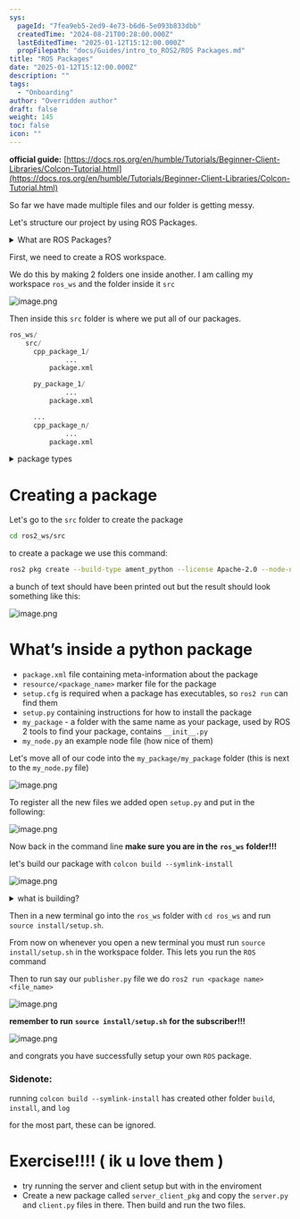 ```yaml
---
sys:
  pageId: "7fea9eb5-2ed9-4e73-b6d6-5e093b833dbb"
  createdTime: "2024-08-21T00:28:00.000Z"
  lastEditedTime: "2025-01-12T15:12:00.000Z"
  propFilepath: "docs/Guides/intro_to_ROS2/ROS Packages.md"
title: "ROS Packages"
date: "2025-01-12T15:12:00.000Z"
description: ""
tags:
  - "Onboarding"
author: "Overridden author"
draft: false
weight: 145
toc: false
icon: ""
---
```


**official guide:** [https://docs.ros.org/en/humble/Tutorials/Beginner-Client-Libraries/Colcon-Tutorial.html](https://docs.ros.org/en/humble/Tutorials/Beginner-Client-Libraries/Colcon-Tutorial.html)

So far we have made multiple files and our folder is getting messy.

Let's structure our project by using ROS Packages.

<details>

<summary>What are ROS Packages?</summary>

ROS Packages are, as the name implies, packages of code that are highly sharable between ROS developers.

They consist of a folder, `package.xml` file, and source code

```python
      cpp_package_1/
		      ... imagine much code files here ..
          package.xml
```

</details>

First, we need to create a ROS workspace.

We do this by making 2 folders one inside another. I am calling my workspace `ros_ws` and the folder inside it `src`

![image.png](https://prod-files-secure.s3.us-west-2.amazonaws.com/d518164a-d88e-44d1-a4ee-3adb3bd8bce0/70706947-fd18-4537-a67b-e12946812d31/image.png?X-Amz-Algorithm=AWS4-HMAC-SHA256&X-Amz-Content-Sha256=UNSIGNED-PAYLOAD&X-Amz-Credential=ASIAZI2LB466RKAERC3B%2F20250227%2Fus-west-2%2Fs3%2Faws4_request&X-Amz-Date=20250227T090854Z&X-Amz-Expires=3600&X-Amz-Security-Token=IQoJb3JpZ2luX2VjEDkaCXVzLXdlc3QtMiJHMEUCIQDl5i5MueqTlEC5tc4da2TUQXLMY3FpzlCNyIJbIHFsxQIgL1p9%2F1iB9rfZ1FMI66O%2BwoZMBR8HInRc8qteeF%2BnOn8q%2FwMIchAAGgw2Mzc0MjMxODM4MDUiDHay8MqMCfWhnHGwmyrcA4ecfXEJLWWzwyZ9FFTUgaN4%2BiAXG0OpQxDKmaZE5L7%2F%2FwvRlNeWavZm1i6JBIQDIvl7RYanIAfyoQf2bS%2Ft1SQqPgITVk1yu5SQ8QMg8OzWarwdJxRXh2x0S5JGkfjGcL%2FBOmBStfDzRAtTFDc8dJP3hapkTmL8KzLtc%2FrgpJkDcpmTZ1BqeYUg6WnrgLyn%2B3MvNMa5vLHhvNST1rtIubJhXr9gTz%2BMzA40YRfC4GAe9sdtF%2B9fkycejpc8xOeyhra%2FzLW916ees%2FqTzAPwy2hMCdW9%2BIWR8A6CSw6I4ckdQEyw0%2FXa6Efa1l3KJYOvCy5fKy3I7gHEkxQuQAkNzi72a3eqkvNHEaT47X%2BZ61ACIg39CLP17GH3Np0u2GEo9hrwLwjlgNh00NXGTZsdDHDqyapE7l2qeTHOu50L0OgpLMbjmjgLzLuqJKHxYTwBokxrRzD5QVZrxoF%2BjpLeEyXtq8fSH%2BlGum5UN4N3vWDi42pY0ZEgzMg3cvG%2FN6QIXQVkubsdtSp4W1ZhlNmurjD9stt%2FS0C6xAejj1gWj4B88vnja6xTon%2BlI%2BHYNd5htSGIHmuAecMzmpg0gnhXiOnmjVlmFA54Q225oz4RaXGepZ%2FxdxUSp4b0BIYDMI%2FSgL4GOqUBXi4ebOPC%2FOaWwvEIgzwwA2SH%2BLbCqWDOIxzgFlBDRP9RAkUOeGkokBCFT%2BPFf%2B%2Fo%2F7ZEBsoLV8op9tmy533RSWUGtEpcKT%2Bnz%2FeJHef%2FpJYZFQQT8jxKXryZ9DQTvuVAfnr8al8tnEAqHn%2BFeX8p%2FJ7hxnMazEOrXxU0iIMWF1DlgqkuMP1RzCdZxxH1N3Tf2tG79Rw79i9DnFZi5xQSB45De%2BTH&X-Amz-Signature=1e00cbad07cc21472513ad25cd414632233d312b0554b1ff249af86b0ad5c3ab&X-Amz-SignedHeaders=host&x-id=GetObject)

Then inside this `src` folder is where we put all of our packages.

```python
ros_ws/
    src/
      cpp_package_1/
		      ...
          package.xml

      py_package_1/
		      ...
          package.xml

      ...
      cpp_package_n/
		      ...
          package.xml

```

<details>

<summary>package types</summary>

packages can be either `C++` or python.

the intern file structure is different for each but for this guide we will stick to creating python packages

</details>

# Creating a package

Let's go to the `src` folder to create the package

```bash
cd ros2_ws/src
```

to create a package we use this command:

```bash
ros2 pkg create --build-type ament_python --license Apache-2.0 --node-name my_node my_package
```

a bunch of text should have been printed out but the result should look something like this:

![image.png](https://prod-files-secure.s3.us-west-2.amazonaws.com/d518164a-d88e-44d1-a4ee-3adb3bd8bce0/e6cf1e3f-8512-4a3e-b131-079f800bf3e8/image.png?X-Amz-Algorithm=AWS4-HMAC-SHA256&X-Amz-Content-Sha256=UNSIGNED-PAYLOAD&X-Amz-Credential=ASIAZI2LB466RKAERC3B%2F20250227%2Fus-west-2%2Fs3%2Faws4_request&X-Amz-Date=20250227T090854Z&X-Amz-Expires=3600&X-Amz-Security-Token=IQoJb3JpZ2luX2VjEDkaCXVzLXdlc3QtMiJHMEUCIQDl5i5MueqTlEC5tc4da2TUQXLMY3FpzlCNyIJbIHFsxQIgL1p9%2F1iB9rfZ1FMI66O%2BwoZMBR8HInRc8qteeF%2BnOn8q%2FwMIchAAGgw2Mzc0MjMxODM4MDUiDHay8MqMCfWhnHGwmyrcA4ecfXEJLWWzwyZ9FFTUgaN4%2BiAXG0OpQxDKmaZE5L7%2F%2FwvRlNeWavZm1i6JBIQDIvl7RYanIAfyoQf2bS%2Ft1SQqPgITVk1yu5SQ8QMg8OzWarwdJxRXh2x0S5JGkfjGcL%2FBOmBStfDzRAtTFDc8dJP3hapkTmL8KzLtc%2FrgpJkDcpmTZ1BqeYUg6WnrgLyn%2B3MvNMa5vLHhvNST1rtIubJhXr9gTz%2BMzA40YRfC4GAe9sdtF%2B9fkycejpc8xOeyhra%2FzLW916ees%2FqTzAPwy2hMCdW9%2BIWR8A6CSw6I4ckdQEyw0%2FXa6Efa1l3KJYOvCy5fKy3I7gHEkxQuQAkNzi72a3eqkvNHEaT47X%2BZ61ACIg39CLP17GH3Np0u2GEo9hrwLwjlgNh00NXGTZsdDHDqyapE7l2qeTHOu50L0OgpLMbjmjgLzLuqJKHxYTwBokxrRzD5QVZrxoF%2BjpLeEyXtq8fSH%2BlGum5UN4N3vWDi42pY0ZEgzMg3cvG%2FN6QIXQVkubsdtSp4W1ZhlNmurjD9stt%2FS0C6xAejj1gWj4B88vnja6xTon%2BlI%2BHYNd5htSGIHmuAecMzmpg0gnhXiOnmjVlmFA54Q225oz4RaXGepZ%2FxdxUSp4b0BIYDMI%2FSgL4GOqUBXi4ebOPC%2FOaWwvEIgzwwA2SH%2BLbCqWDOIxzgFlBDRP9RAkUOeGkokBCFT%2BPFf%2B%2Fo%2F7ZEBsoLV8op9tmy533RSWUGtEpcKT%2Bnz%2FeJHef%2FpJYZFQQT8jxKXryZ9DQTvuVAfnr8al8tnEAqHn%2BFeX8p%2FJ7hxnMazEOrXxU0iIMWF1DlgqkuMP1RzCdZxxH1N3Tf2tG79Rw79i9DnFZi5xQSB45De%2BTH&X-Amz-Signature=5ebc0a2133a0488ec11ec3cb962055334ac8d47eede95e0427f7e45d7b7c99f6&X-Amz-SignedHeaders=host&x-id=GetObject)

# What’s inside a python package

- `package.xml` file containing meta-information about the package
- `resource/<package_name>` marker file for the package
- `setup.cfg` is required when a package has executables, so `ros2 run` can find them
- `setup.py` containing instructions for how to install the package
- `my_package` - a folder with the same name as your package, used by ROS 2 tools to find your package, contains `__init__.py`
- `my_node.py` an example node file (how nice of them)

Let's move all of our code into the `my_package/my_package` folder (this is next to the `my_node.py` file)

![image.png](https://prod-files-secure.s3.us-west-2.amazonaws.com/d518164a-d88e-44d1-a4ee-3adb3bd8bce0/9ce58f11-0da9-4d3e-b86d-506a9685d378/image.png?X-Amz-Algorithm=AWS4-HMAC-SHA256&X-Amz-Content-Sha256=UNSIGNED-PAYLOAD&X-Amz-Credential=ASIAZI2LB466RKAERC3B%2F20250227%2Fus-west-2%2Fs3%2Faws4_request&X-Amz-Date=20250227T090854Z&X-Amz-Expires=3600&X-Amz-Security-Token=IQoJb3JpZ2luX2VjEDkaCXVzLXdlc3QtMiJHMEUCIQDl5i5MueqTlEC5tc4da2TUQXLMY3FpzlCNyIJbIHFsxQIgL1p9%2F1iB9rfZ1FMI66O%2BwoZMBR8HInRc8qteeF%2BnOn8q%2FwMIchAAGgw2Mzc0MjMxODM4MDUiDHay8MqMCfWhnHGwmyrcA4ecfXEJLWWzwyZ9FFTUgaN4%2BiAXG0OpQxDKmaZE5L7%2F%2FwvRlNeWavZm1i6JBIQDIvl7RYanIAfyoQf2bS%2Ft1SQqPgITVk1yu5SQ8QMg8OzWarwdJxRXh2x0S5JGkfjGcL%2FBOmBStfDzRAtTFDc8dJP3hapkTmL8KzLtc%2FrgpJkDcpmTZ1BqeYUg6WnrgLyn%2B3MvNMa5vLHhvNST1rtIubJhXr9gTz%2BMzA40YRfC4GAe9sdtF%2B9fkycejpc8xOeyhra%2FzLW916ees%2FqTzAPwy2hMCdW9%2BIWR8A6CSw6I4ckdQEyw0%2FXa6Efa1l3KJYOvCy5fKy3I7gHEkxQuQAkNzi72a3eqkvNHEaT47X%2BZ61ACIg39CLP17GH3Np0u2GEo9hrwLwjlgNh00NXGTZsdDHDqyapE7l2qeTHOu50L0OgpLMbjmjgLzLuqJKHxYTwBokxrRzD5QVZrxoF%2BjpLeEyXtq8fSH%2BlGum5UN4N3vWDi42pY0ZEgzMg3cvG%2FN6QIXQVkubsdtSp4W1ZhlNmurjD9stt%2FS0C6xAejj1gWj4B88vnja6xTon%2BlI%2BHYNd5htSGIHmuAecMzmpg0gnhXiOnmjVlmFA54Q225oz4RaXGepZ%2FxdxUSp4b0BIYDMI%2FSgL4GOqUBXi4ebOPC%2FOaWwvEIgzwwA2SH%2BLbCqWDOIxzgFlBDRP9RAkUOeGkokBCFT%2BPFf%2B%2Fo%2F7ZEBsoLV8op9tmy533RSWUGtEpcKT%2Bnz%2FeJHef%2FpJYZFQQT8jxKXryZ9DQTvuVAfnr8al8tnEAqHn%2BFeX8p%2FJ7hxnMazEOrXxU0iIMWF1DlgqkuMP1RzCdZxxH1N3Tf2tG79Rw79i9DnFZi5xQSB45De%2BTH&X-Amz-Signature=3adc6220e5e5eb686f3b7b2ab4ee82cd458559478d78dc89a41c8247628fe656&X-Amz-SignedHeaders=host&x-id=GetObject)

To register all the new files we added open `setup.py` and put in the following:

![image.png](https://prod-files-secure.s3.us-west-2.amazonaws.com/d518164a-d88e-44d1-a4ee-3adb3bd8bce0/1cd7c262-4cae-4496-9d75-c178537d24a2/image.png?X-Amz-Algorithm=AWS4-HMAC-SHA256&X-Amz-Content-Sha256=UNSIGNED-PAYLOAD&X-Amz-Credential=ASIAZI2LB466RKAERC3B%2F20250227%2Fus-west-2%2Fs3%2Faws4_request&X-Amz-Date=20250227T090854Z&X-Amz-Expires=3600&X-Amz-Security-Token=IQoJb3JpZ2luX2VjEDkaCXVzLXdlc3QtMiJHMEUCIQDl5i5MueqTlEC5tc4da2TUQXLMY3FpzlCNyIJbIHFsxQIgL1p9%2F1iB9rfZ1FMI66O%2BwoZMBR8HInRc8qteeF%2BnOn8q%2FwMIchAAGgw2Mzc0MjMxODM4MDUiDHay8MqMCfWhnHGwmyrcA4ecfXEJLWWzwyZ9FFTUgaN4%2BiAXG0OpQxDKmaZE5L7%2F%2FwvRlNeWavZm1i6JBIQDIvl7RYanIAfyoQf2bS%2Ft1SQqPgITVk1yu5SQ8QMg8OzWarwdJxRXh2x0S5JGkfjGcL%2FBOmBStfDzRAtTFDc8dJP3hapkTmL8KzLtc%2FrgpJkDcpmTZ1BqeYUg6WnrgLyn%2B3MvNMa5vLHhvNST1rtIubJhXr9gTz%2BMzA40YRfC4GAe9sdtF%2B9fkycejpc8xOeyhra%2FzLW916ees%2FqTzAPwy2hMCdW9%2BIWR8A6CSw6I4ckdQEyw0%2FXa6Efa1l3KJYOvCy5fKy3I7gHEkxQuQAkNzi72a3eqkvNHEaT47X%2BZ61ACIg39CLP17GH3Np0u2GEo9hrwLwjlgNh00NXGTZsdDHDqyapE7l2qeTHOu50L0OgpLMbjmjgLzLuqJKHxYTwBokxrRzD5QVZrxoF%2BjpLeEyXtq8fSH%2BlGum5UN4N3vWDi42pY0ZEgzMg3cvG%2FN6QIXQVkubsdtSp4W1ZhlNmurjD9stt%2FS0C6xAejj1gWj4B88vnja6xTon%2BlI%2BHYNd5htSGIHmuAecMzmpg0gnhXiOnmjVlmFA54Q225oz4RaXGepZ%2FxdxUSp4b0BIYDMI%2FSgL4GOqUBXi4ebOPC%2FOaWwvEIgzwwA2SH%2BLbCqWDOIxzgFlBDRP9RAkUOeGkokBCFT%2BPFf%2B%2Fo%2F7ZEBsoLV8op9tmy533RSWUGtEpcKT%2Bnz%2FeJHef%2FpJYZFQQT8jxKXryZ9DQTvuVAfnr8al8tnEAqHn%2BFeX8p%2FJ7hxnMazEOrXxU0iIMWF1DlgqkuMP1RzCdZxxH1N3Tf2tG79Rw79i9DnFZi5xQSB45De%2BTH&X-Amz-Signature=c1c42b6637f554d0f30f190871a6298c2e622ae2867049f6b2a622197e44b82c&X-Amz-SignedHeaders=host&x-id=GetObject)

Now back in the command line **make sure you are in the** **`ros_ws`** **folder!!!**

let's build our package with `colcon build --symlink-install`

![image.png](https://prod-files-secure.s3.us-west-2.amazonaws.com/d518164a-d88e-44d1-a4ee-3adb3bd8bce0/2f2a0d27-b173-48fd-b189-5f5c0ce65619/image.png?X-Amz-Algorithm=AWS4-HMAC-SHA256&X-Amz-Content-Sha256=UNSIGNED-PAYLOAD&X-Amz-Credential=ASIAZI2LB466RKAERC3B%2F20250227%2Fus-west-2%2Fs3%2Faws4_request&X-Amz-Date=20250227T090854Z&X-Amz-Expires=3600&X-Amz-Security-Token=IQoJb3JpZ2luX2VjEDkaCXVzLXdlc3QtMiJHMEUCIQDl5i5MueqTlEC5tc4da2TUQXLMY3FpzlCNyIJbIHFsxQIgL1p9%2F1iB9rfZ1FMI66O%2BwoZMBR8HInRc8qteeF%2BnOn8q%2FwMIchAAGgw2Mzc0MjMxODM4MDUiDHay8MqMCfWhnHGwmyrcA4ecfXEJLWWzwyZ9FFTUgaN4%2BiAXG0OpQxDKmaZE5L7%2F%2FwvRlNeWavZm1i6JBIQDIvl7RYanIAfyoQf2bS%2Ft1SQqPgITVk1yu5SQ8QMg8OzWarwdJxRXh2x0S5JGkfjGcL%2FBOmBStfDzRAtTFDc8dJP3hapkTmL8KzLtc%2FrgpJkDcpmTZ1BqeYUg6WnrgLyn%2B3MvNMa5vLHhvNST1rtIubJhXr9gTz%2BMzA40YRfC4GAe9sdtF%2B9fkycejpc8xOeyhra%2FzLW916ees%2FqTzAPwy2hMCdW9%2BIWR8A6CSw6I4ckdQEyw0%2FXa6Efa1l3KJYOvCy5fKy3I7gHEkxQuQAkNzi72a3eqkvNHEaT47X%2BZ61ACIg39CLP17GH3Np0u2GEo9hrwLwjlgNh00NXGTZsdDHDqyapE7l2qeTHOu50L0OgpLMbjmjgLzLuqJKHxYTwBokxrRzD5QVZrxoF%2BjpLeEyXtq8fSH%2BlGum5UN4N3vWDi42pY0ZEgzMg3cvG%2FN6QIXQVkubsdtSp4W1ZhlNmurjD9stt%2FS0C6xAejj1gWj4B88vnja6xTon%2BlI%2BHYNd5htSGIHmuAecMzmpg0gnhXiOnmjVlmFA54Q225oz4RaXGepZ%2FxdxUSp4b0BIYDMI%2FSgL4GOqUBXi4ebOPC%2FOaWwvEIgzwwA2SH%2BLbCqWDOIxzgFlBDRP9RAkUOeGkokBCFT%2BPFf%2B%2Fo%2F7ZEBsoLV8op9tmy533RSWUGtEpcKT%2Bnz%2FeJHef%2FpJYZFQQT8jxKXryZ9DQTvuVAfnr8al8tnEAqHn%2BFeX8p%2FJ7hxnMazEOrXxU0iIMWF1DlgqkuMP1RzCdZxxH1N3Tf2tG79Rw79i9DnFZi5xQSB45De%2BTH&X-Amz-Signature=df255221d4fe9b86f42a89c11c26e6fe9111ec107e31f44d3369adb1ca8edc05&X-Amz-SignedHeaders=host&x-id=GetObject)

<details>

<summary>what is building?</summary>

if you are a CS major at Rose-Hulman you will learn the answer to this in CSSE132

but TLDR; is it combines all the code files into one program that can be run easily 

</details>

Then in a new terminal go into the `ros_ws` folder with `cd ros_ws` and run `source install/setup.sh`. 

From now on whenever you open a new terminal you must run `source install/setup.sh` in the workspace folder. This lets you run the `ROS` command

Then to run say our `publisher.py` file we do `ros2 run <package name> <file_name>`

![image.png](https://prod-files-secure.s3.us-west-2.amazonaws.com/d518164a-d88e-44d1-a4ee-3adb3bd8bce0/4f4b1219-3a44-4632-aa0a-ce3471699f59/image.png?X-Amz-Algorithm=AWS4-HMAC-SHA256&X-Amz-Content-Sha256=UNSIGNED-PAYLOAD&X-Amz-Credential=ASIAZI2LB466RKAERC3B%2F20250227%2Fus-west-2%2Fs3%2Faws4_request&X-Amz-Date=20250227T090854Z&X-Amz-Expires=3600&X-Amz-Security-Token=IQoJb3JpZ2luX2VjEDkaCXVzLXdlc3QtMiJHMEUCIQDl5i5MueqTlEC5tc4da2TUQXLMY3FpzlCNyIJbIHFsxQIgL1p9%2F1iB9rfZ1FMI66O%2BwoZMBR8HInRc8qteeF%2BnOn8q%2FwMIchAAGgw2Mzc0MjMxODM4MDUiDHay8MqMCfWhnHGwmyrcA4ecfXEJLWWzwyZ9FFTUgaN4%2BiAXG0OpQxDKmaZE5L7%2F%2FwvRlNeWavZm1i6JBIQDIvl7RYanIAfyoQf2bS%2Ft1SQqPgITVk1yu5SQ8QMg8OzWarwdJxRXh2x0S5JGkfjGcL%2FBOmBStfDzRAtTFDc8dJP3hapkTmL8KzLtc%2FrgpJkDcpmTZ1BqeYUg6WnrgLyn%2B3MvNMa5vLHhvNST1rtIubJhXr9gTz%2BMzA40YRfC4GAe9sdtF%2B9fkycejpc8xOeyhra%2FzLW916ees%2FqTzAPwy2hMCdW9%2BIWR8A6CSw6I4ckdQEyw0%2FXa6Efa1l3KJYOvCy5fKy3I7gHEkxQuQAkNzi72a3eqkvNHEaT47X%2BZ61ACIg39CLP17GH3Np0u2GEo9hrwLwjlgNh00NXGTZsdDHDqyapE7l2qeTHOu50L0OgpLMbjmjgLzLuqJKHxYTwBokxrRzD5QVZrxoF%2BjpLeEyXtq8fSH%2BlGum5UN4N3vWDi42pY0ZEgzMg3cvG%2FN6QIXQVkubsdtSp4W1ZhlNmurjD9stt%2FS0C6xAejj1gWj4B88vnja6xTon%2BlI%2BHYNd5htSGIHmuAecMzmpg0gnhXiOnmjVlmFA54Q225oz4RaXGepZ%2FxdxUSp4b0BIYDMI%2FSgL4GOqUBXi4ebOPC%2FOaWwvEIgzwwA2SH%2BLbCqWDOIxzgFlBDRP9RAkUOeGkokBCFT%2BPFf%2B%2Fo%2F7ZEBsoLV8op9tmy533RSWUGtEpcKT%2Bnz%2FeJHef%2FpJYZFQQT8jxKXryZ9DQTvuVAfnr8al8tnEAqHn%2BFeX8p%2FJ7hxnMazEOrXxU0iIMWF1DlgqkuMP1RzCdZxxH1N3Tf2tG79Rw79i9DnFZi5xQSB45De%2BTH&X-Amz-Signature=bd289a3c7b6c01526a61807f2f723fa276ace803fdd4481ca5be5a0c020cbe1e&X-Amz-SignedHeaders=host&x-id=GetObject)

**remember to run** **`source install/setup.sh`** **for the subscriber!!!**

![image.png](https://prod-files-secure.s3.us-west-2.amazonaws.com/d518164a-d88e-44d1-a4ee-3adb3bd8bce0/02121119-dad4-49ec-8356-c956108b4243/image.png?X-Amz-Algorithm=AWS4-HMAC-SHA256&X-Amz-Content-Sha256=UNSIGNED-PAYLOAD&X-Amz-Credential=ASIAZI2LB466RKAERC3B%2F20250227%2Fus-west-2%2Fs3%2Faws4_request&X-Amz-Date=20250227T090855Z&X-Amz-Expires=3600&X-Amz-Security-Token=IQoJb3JpZ2luX2VjEDkaCXVzLXdlc3QtMiJHMEUCIQDl5i5MueqTlEC5tc4da2TUQXLMY3FpzlCNyIJbIHFsxQIgL1p9%2F1iB9rfZ1FMI66O%2BwoZMBR8HInRc8qteeF%2BnOn8q%2FwMIchAAGgw2Mzc0MjMxODM4MDUiDHay8MqMCfWhnHGwmyrcA4ecfXEJLWWzwyZ9FFTUgaN4%2BiAXG0OpQxDKmaZE5L7%2F%2FwvRlNeWavZm1i6JBIQDIvl7RYanIAfyoQf2bS%2Ft1SQqPgITVk1yu5SQ8QMg8OzWarwdJxRXh2x0S5JGkfjGcL%2FBOmBStfDzRAtTFDc8dJP3hapkTmL8KzLtc%2FrgpJkDcpmTZ1BqeYUg6WnrgLyn%2B3MvNMa5vLHhvNST1rtIubJhXr9gTz%2BMzA40YRfC4GAe9sdtF%2B9fkycejpc8xOeyhra%2FzLW916ees%2FqTzAPwy2hMCdW9%2BIWR8A6CSw6I4ckdQEyw0%2FXa6Efa1l3KJYOvCy5fKy3I7gHEkxQuQAkNzi72a3eqkvNHEaT47X%2BZ61ACIg39CLP17GH3Np0u2GEo9hrwLwjlgNh00NXGTZsdDHDqyapE7l2qeTHOu50L0OgpLMbjmjgLzLuqJKHxYTwBokxrRzD5QVZrxoF%2BjpLeEyXtq8fSH%2BlGum5UN4N3vWDi42pY0ZEgzMg3cvG%2FN6QIXQVkubsdtSp4W1ZhlNmurjD9stt%2FS0C6xAejj1gWj4B88vnja6xTon%2BlI%2BHYNd5htSGIHmuAecMzmpg0gnhXiOnmjVlmFA54Q225oz4RaXGepZ%2FxdxUSp4b0BIYDMI%2FSgL4GOqUBXi4ebOPC%2FOaWwvEIgzwwA2SH%2BLbCqWDOIxzgFlBDRP9RAkUOeGkokBCFT%2BPFf%2B%2Fo%2F7ZEBsoLV8op9tmy533RSWUGtEpcKT%2Bnz%2FeJHef%2FpJYZFQQT8jxKXryZ9DQTvuVAfnr8al8tnEAqHn%2BFeX8p%2FJ7hxnMazEOrXxU0iIMWF1DlgqkuMP1RzCdZxxH1N3Tf2tG79Rw79i9DnFZi5xQSB45De%2BTH&X-Amz-Signature=1b3a39181be90c630b0ed9fcac89480edb16aa5cb7e10f08105a48107f59ce30&X-Amz-SignedHeaders=host&x-id=GetObject)

and congrats you have successfully setup your own `ROS` package.

### Sidenote:

running `colcon build --symlink-install` has created other folder `build`, `install`, and `log`

for the most part, these can be ignored.

# Exercise!!!! ( ik u love them )

- try running the server and client setup but with in the enviroment
- Create a new package called `server_client_pkg` and copy the `server.py` and `client.py` files in there. Then build and run the two files.
